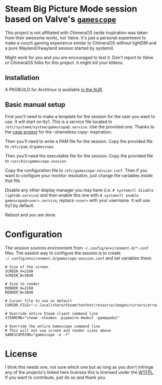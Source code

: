 # Steam Big Picture Mode session based on Valve's [`gamescope`](https://github.com/Plagman/gamescope)

This project is not affiliated with ChimeraOS (wide inspiration was taken from
their awesome work), nor Valve. It's just a personal experiment to make a couch
gaming experience similar to ChimeraOS without lightDM and a pure
Wayland/Xwayland session started by systemd.

Might work for you and you are encouraged to test it. Don't report to Valve or
ChimeraOS folks for this project. It might kill your kittens.

## Installation

A PKGBUILD for Archlinux is available [in the AUR](https://aur.archlinux.org/packages/gamescope-session-git).

## Basic manual setup

First you'll need to make a template for the session for the user you want to use.
It will start on tty1. This is a service file located in
`/etc/systemd/system/gamescope@.service`. Use the provided one. Thanks to the
[cage project](https://github.com/Hjdskes/cage/wiki/Starting-Cage-on-boot-with-systemd)
for the -shameless copy- inspiration.

Then you'll need to write a PAM file for the session. Copy the provided file to
`/etc/pam.d/gamescope`.

Then you'll need the executable file for the session. Copy the provided file to
`/usr/bin/gamescope-session`

Copy the configuration file to `/etc/gamescope-session.conf`. Then if you want
to configure your monitor resolution, just change the variables inside that
file.

Disable any other display manager you may have (i.e. `# systemctl disable
lightdm.service`) and then enable this one with `# systemctl enable
gamescope@<user>.service`, replace `<user>` with your username.
It will use tty1 by default.

Reboot and you are done.

# Configuration

The session sources environment from `~/.config/environment.d/*.conf` files.
The easiest way to configure the session is to create `~/.config/environment.d/gamescope-session.conf`
and set variables there:

```
# Size of the screen
SCREEN_H=2160
SCREEN_W=3840

# Size to render
RENDER_H=2160
RENDER_W=3840

# Cursor file to use as default
CURSOR_FILE="~/.local/share/Steam/tenfoot/resource/images/cursors/arrow.png"

# Override entire Steam client command line
STEAMCMD="steam -steamos -pipewire-dmabuf -gamepadui"

# Override the entire Gamescope command line
# This will not use screen and render sizes above
GAMESCOPECMD="gamescope -e -f"
```

# License

I think this needs one, not sure which one but as long as you don't infringe
any of the projects's linked here licenses this is licensed under the
[WTFPL](http://www.wtfpl.net/). If you want to contribute, just do so and
thank you.
